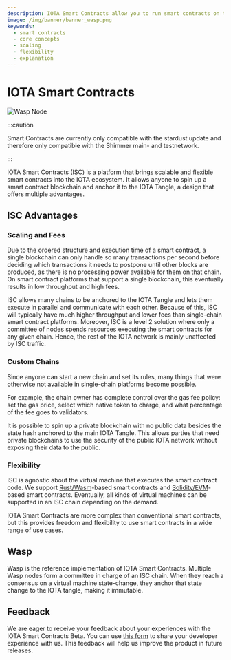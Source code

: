 ```yaml
---
description: IOTA Smart Contracts allow you to run smart contracts on top of the IOTA Tangle.
image: /img/banner/banner_wasp.png
keywords:
  - smart contracts
  - core concepts
  - scaling
  - flexibility
  - explanation
---
```


# IOTA Smart Contracts

![Wasp Node](/img/banner/banner_wasp.png)

:::caution

Smart Contracts are currently only compatible with the stardust update and therefore only compatible with the Shimmer main- and testnetwork.

:::

IOTA Smart Contracts (ISC) is a platform that brings scalable and flexible smart contracts into the IOTA ecosystem. It
allows anyone to spin up a smart contract blockchain and anchor it to the IOTA Tangle, a design that offers multiple
advantages.

## ISC Advantages

### Scaling and Fees

Due to the ordered structure and execution time of a smart contract, a single blockchain can only handle so many
transactions per second before deciding which transactions it needs to postpone until other blocks are produced, as
there is no processing power available for them on that chain.
On smart contract platforms that support a single blockchain, this eventually results in low throughput and high fees.

ISC allows many chains to be anchored to the IOTA Tangle and lets them execute in parallel and communicate with each
other.
Because of this, ISC will typically have much higher throughput and lower fees than single-chain smart contract
platforms.
Moreover, ISC is a level 2 solution where only a committee of nodes spends resources executing the smart contracts for
any given chain. Hence, the rest of the IOTA network is mainly unaffected by ISC traffic.

### Custom Chains

Since anyone can start a new chain and set its rules, many things that were otherwise not available in single-chain
platforms become possible.

For example, the chain owner has complete control over the gas fee policy: set the gas price, select which native token
to charge, and what percentage of the fee goes to validators.

It is possible to spin up a private blockchain with no public data besides the state hash anchored to the main IOTA
Tangle.
This allows parties that need private blockchains to use the security of the public IOTA network without exposing their
data to the public.

### Flexibility

ISC is agnostic about the virtual machine that executes the smart contract code.
We support [Rust/Wasm](https://rustwasm.github.io/docs/book/)-based smart contracts
and [Solidity/EVM](https://docs.soliditylang.org/en/v0.8.6/)-based smart contracts.
Eventually, all kinds of virtual machines can be supported in an ISC chain depending on the demand.

IOTA Smart Contracts are more complex than conventional smart contracts, but this provides freedom and flexibility to
use smart contracts in a wide range of use cases.

## Wasp

Wasp is the reference implementation of IOTA Smart Contracts.
Multiple Wasp nodes form a committee in charge of an ISC chain.
When they reach a consensus on a virtual machine state-change, they anchor that state change to the IOTA tangle, making
it immutable.

## Feedback

We are eager to receive your feedback about your experiences with the IOTA Smart Contracts Beta. You can
use [this form](https://docs.google.com/forms/d/e/1FAIpQLSd4jcmLzCPUNDIijEwGzuWerO23MS0Jmgzszgs-D6_awJUWow/viewform) to
share your developer experience with us. This feedback will help us improve the product in future releases.
